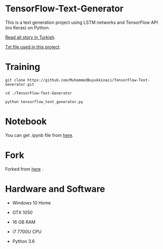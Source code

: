 # TensorFlow-Text-Generator

This is a text generation project using LSTM networks and TensorFlow API (no Keras) on Python.

[Read all story in Turkish](https://medium.com/@mubuyuk51/tensorflow-ile-yaz%C4%B1-%C3%BCretmek-f7bdc8b1f453).

[Txt file used in this project](http://www.glozman.com/TextPages/Harry%20Potter%201%20-%20Sorcerer's%20Stone.txt).

# Training

```git clone https://github.com/MuhammedBuyukkinaci/TensorFlow-Text-Generator.git```

```cd ./TensorFlow-Text-Generator```

```python tensorflow_text_generator.py```

# Notebook

You can get .ipynb file from [here](https://github.com/MuhammedBuyukkinaci/My-Jupyter-Files-1/blob/master/HP_text_generator.ipynb).

# Fork
Forked from [here](https://gist.github.com/MBoustani/437cea275fa9d40c9e60eac9ba71456c) .

# Hardware and Software
- Windows 10 Home

- GTX 1050

- 16 GB RAM

- i7 7700U CPU

- Python 3.6
